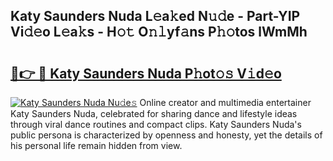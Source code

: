 ## Katy Saunders Nuda L𝚎a𝚔ed N𝚞𝚍e - Part-YIP Vi𝚍𝚎o L𝚎a𝚔s - H𝚘𝚝 O𝚗𝚕yf𝚊ns P𝚑𝚘tos lWmMh

# <h2><a href="http://kf36cgc.oniu.top/?m=Katy+Saunders+Nuda">🔗👉 🔴 Katy Saunders Nuda P𝚑ot𝚘𝚜 V𝚒d𝚎o</a></h2>

[![Katy Saunders Nuda Nu𝚍e𝚜](https://i.imgur.com/0qMVB7G.gif)](http://kf36cgc.oniu.top/?m=Katy+Saunders+Nuda)
Online creator and multimedia entertainer Katy Saunders Nuda, celebrated for sharing dance and lifestyle ideas through viral dance routines and compact clips. Katy Saunders Nuda's public persona is characterized by openness and honesty, yet the details of his personal life remain hidden from view.  
